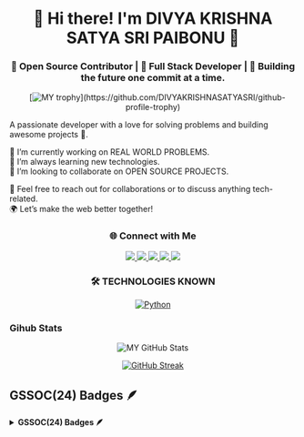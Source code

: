 <div align="center">

   # 🌟 Hi there! I'm DIVYA KRISHNA SATYA SRI PAIBONU 👋  
   
 
  ### 🔔 Open Source Contributor | 💼 Full Stack Developer | 🚀 Building the future one commit at a time.
  
 <p align="center">
  
   &nbsp;&nbsp;&nbsp;&nbsp;[![MY trophy](https://github-profile-trophy.vercel.app/?username=DIVYAKRISHNASATYASRI&theme=monokai&rank=-?)](https://github.com/DIVYAKRISHNASATYASRI/github-profile-trophy)

  </p>
</div>
A passionate developer with a love for solving problems and building awesome projects 🚀.


🔭 I’m currently working on REAL WORLD PROBLEMS.  
🌱 I’m always learning new technologies.  
👯 I’m looking to collaborate on OPEN SOURCE PROJECTS. 

💬 Feel free to reach out for collaborations or to discuss anything tech-related.  
🌍 Let’s make the web better together!

<div align="center">

### 🌐 Connect with Me  

<p align="center">
  <a href="https://www.linkedin.com/in/divya-krishna-satya-sri-paibonu-56a22a294/">
    <img src="https://img.shields.io/badge/LinkedIn-0077B5?style=for-the-badge&logo=linkedin&logoColor=white"/>
  </a>
  <a href="https://www.codechef.com/users/divyapaibonu">
    <img src="https://img.shields.io/badge/CodeChef-5B4638?style=for-the-badge&logo=codechef&logoColor=white"/>
  </a>
  <a href="https://www.hackerrank.com/profile/divya_paibonu">
    <img src="https://img.shields.io/badge/HackerRank-00EA64?style=for-the-badge&logo=hackerrank&logoColor=white"/>
  </a>
  <a href="https://discord.com/channels/@me">
    <img src="https://img.shields.io/badge/Holopin-3C59A6?style=for-the-badge&logo=holopin&logoColor=white"/>
  </a>
  <a href="https://www.holopin.io/@divyakrishnasatyasri#">
    <img src="https://img.shields.io/badge/Discord-5865F2?style=for-the-badge&logo=discord&logoColor=white"/>
  </a>
</p>

</div>

<div align="center">
 
### 🛠 TECHNOLOGIES KNOWN

[![Python](https://img.shields.io/badge/Python-3776AB?style=for-the-badge&logo=python&logoColor=white)](#-python)  

</div>










### Gihub Stats
<div align="center">
 
![MY GitHub Stats](https://github-readme-stats.vercel.app/api?username=DIVYAKRISHNASATYASRI&show_icons=true&theme=radical)

</div>

<div align="center">
 
[![GitHub Streak](https://streak-stats.demolab.com/?user=DIVYAKRISHNASATYASRI&theme=shades-of-purple)](https://git.io/streak-stats)

</div>

<!---
DIVYAKRISHNASATYASRI/DIVYAKRISHNASATYASRI is a ✨ special ✨ repository because its `README.md` (this file) appears on your GitHub profile.
You can click the Preview link to take a look at your changes.
--->
## GSSOC(24) Badges 🪶
<details>	
 <summary><b>GSSOC(24) Badges 🪶</b></summary><br>
<div style='display:flex; align-items:center; gap: 10px;' align='center'><a href="https://gssoc.girlscript.tech/leaderboard">
<img src="https://raw.githubusercontent.com/GSSoC24/Postman-Challenge/main/docs/assets/Postman%20White.png" width="100px" height="100px" />
 <img src="https://raw.githubusercontent.com/GSSoC24/Hack-Web3Conf/refs/heads/main/assets/Hack-Web3Conf%202024%20Badge%20(2).png" width="100px" height="100px" />
   <img src="https://raw.githubusercontent.com/GSSoC24/Postman-Challenge/main/docs/assets/1.png" width="100px" height="100px" />
  <img src="https://raw.githubusercontent.com/GSSoC24/Postman-Challenge/main/docs/assets/2.png" width="100px" height="100px" />
  <img src="https://raw.githubusercontent.com/GSSoC24/Postman-Challenge/main/docs/assets/3.png" width="100px" height="100px" />
  <img src="https://raw.githubusercontent.com/GSSoC24/Postman-Challenge/main/docs/assets/4.png" width="100px" height="100px" />
  <img src="https://raw.githubusercontent.com/GSSoC24/Postman-Challenge/main/docs/assets/5.png" width="100px" height="100px" />
</div>
</details>
